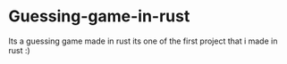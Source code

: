 # Guessing-game-in-rust

Its a guessing game made in rust its one of the first project that i made in rust :)
